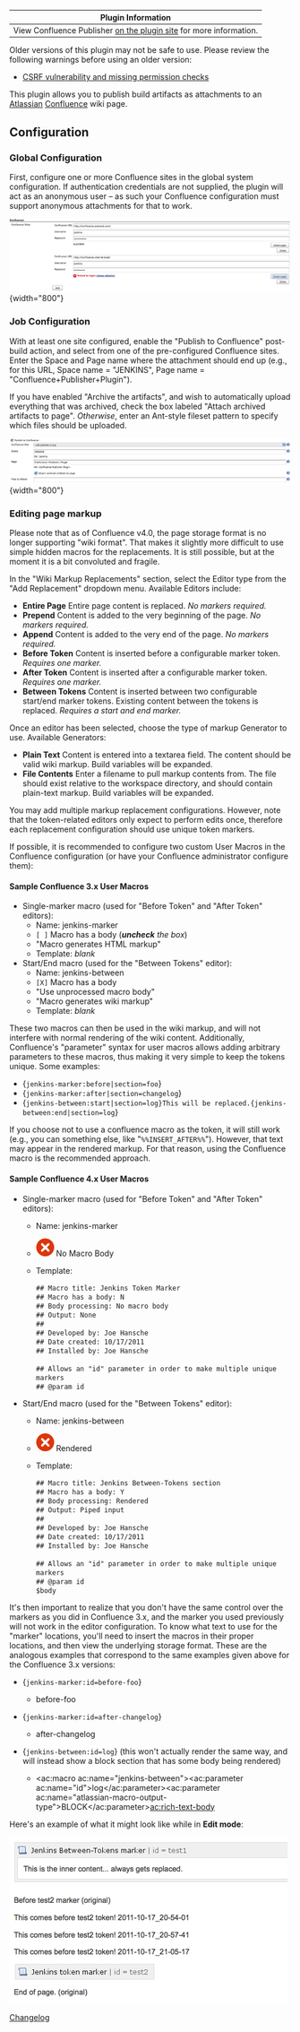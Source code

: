 | Plugin Information                                                                                                    |
|-----------------------------------------------------------------------------------------------------------------------|
| View Confluence Publisher [on the plugin site](https://plugins.jenkins.io/confluence-publisher) for more information. |

Older versions of this plugin may not be safe to use. Please review the
following warnings before using an older version:

-   [CSRF vulnerability and missing permission
    checks](https://jenkins.io/security/advisory/2018-07-30/#SECURITY-982)

This plugin allows you to publish build artifacts as attachments to an
[Atlassian](http://www.atlassian.com/)
[Confluence](http://www.atlassian.com/software/confluence/) wiki page.

## Configuration

### Global Configuration

First, configure one or more Confluence sites in the global system
configuration. If authentication credentials are not supplied, the
plugin will act as an anonymous user – as such your Confluence
configuration must support anonymous attachments for that to work.

![](docs/images/Screen_shot_2011-02-28_at_8.17.13_PM.png){width="800"}

### Job Configuration

With at least one site configured, enable the "Publish to Confluence"
post-build action, and select from one of the pre-configured Confluence
sites. Enter the Space and Page name where the attachment should end up
(e.g., for this URL, Space name = "JENKINS", Page name =
"Confluence+Publisher+Plugin").

If you have enabled "Archive the artifacts", and wish to automatically
upload everything that was archived, check the box labeled "Attach
archived artifacts to page". *Otherwise*, enter an Ant-style fileset
pattern to specify which files should be uploaded.

![](docs/images/Screen_shot_2011-02-28_at_8.19.11_PM.png){width="800"}

### Editing page markup

Please note that as of Confluence v4.0, the page storage format is no
longer supporting "wiki format". That makes it slightly more difficult
to use simple hidden macros for the replacements. It is still possible,
but at the moment it is a bit convoluted and fragile.

In the "Wiki Markup Replacements" section, select the Editor type from
the "Add Replacement" dropdown menu. Available Editors include:

-   **Entire Page**
    Entire page content is replaced. *No markers required.*
-   **Prepend**
    Content is added to the very beginning of the page. *No markers
    required.*
-   **Append**
    Content is added to the very end of the page. *No markers required.*
-   **Before Token**
    Content is inserted before a configurable marker token. *Requires
    one marker.*
-   **After Token**
    Content is inserted after a configurable marker token. *Requires one
    marker.*
-   **Between Tokens**
    Content is inserted between two configurable start/end marker
    tokens. Existing content between the tokens is replaced. *Requires a
    start and end marker.*

Once an editor has been selected, choose the type of markup Generator to
use. Available Generators:

-   **Plain Text**
    Content is entered into a textarea field. The content should be
    valid wiki markup. Build variables will be expanded.
-   **File Contents**
    Enter a filename to pull markup contents from. The file should exist
    relative to the workspace directory, and should contain plain-text
    markup. Build variables will be expanded.

You may add multiple markup replacement configurations. However, note
that the token-related editors only expect to perform edits once,
therefore each replacement configuration should use unique token
markers.

If possible, it is recommended to configure two custom User Macros in
the Confluence configuration (or have your Confluence administrator
configure them):

#### Sample Confluence 3.x User Macros

-   Single-marker macro (used for "Before Token" and "After Token"
    editors):
    -   Name: jenkins-marker
    -   `[ ]` Macro has a body (***uncheck** the box*)
    -   "Macro generates HTML markup"
    -   Template: *blank*
-   Start/End macro (used for the "Between Tokens" editor):
    -   Name: jenkins-between
    -   `[X]` Macro has a body
    -   "Use unprocessed macro body"
    -   "Macro generates wiki markup"
    -   Template: *blank*

These two macros can then be used in the wiki markup, and will not
interfere with normal rendering of the wiki content. Additionally,
Confluence's "parameter" syntax for user macros allows adding arbitrary
parameters to these macros, thus making it very simple to keep the
tokens unique. Some examples:

-   {`jenkins-marker:before|section=foo`}
-   {`jenkins-marker:after|section=changelog`}
-   {`jenkins-between:start|section=log}This will be replaced.{jenkins-between:end|section=log`}

If you choose not to use a confluence macro as the token, it will still
work (e.g., you can something else, like "`%%INSERT_AFTER%%`"). However,
that text may appear in the rendered markup. For that reason, using the
Confluence macro is the recommended approach.

#### Sample Confluence 4.x User Macros

-   Single-marker macro (used for "Before Token" and "After Token"
    editors):
    -   Name: jenkins-marker
    -   ![(error)](docs/images/error.svg)
        No Macro Body
    -   Template:

            ## Macro title: Jenkins Token Marker
            ## Macro has a body: N
            ## Body processing: No macro body
            ## Output: None
            ##
            ## Developed by: Joe Hansche
            ## Date created: 10/17/2011
            ## Installed by: Joe Hansche

            ## Allows an "id" parameter in order to make multiple unique markers
            ## @param id

-   Start/End macro (used for the "Between Tokens" editor):
    -   Name: jenkins-between
    -   ![(error)](docs/images/error.svg)
        Rendered
    -   Template:

            ## Macro title: Jenkins Between-Tokens section
            ## Macro has a body: Y
            ## Body processing: Rendered
            ## Output: Piped input
            ##
            ## Developed by: Joe Hansche
            ## Date created: 10/17/2011
            ## Installed by: Joe Hansche

            ## Allows an "id" parameter in order to make multiple unique markers
            ## @param id
            $body

It's then important to realize that you don't have the same control over
the markers as you did in Confluence 3.x, and the marker you used
previously will not work in the editor configuration. To know what text
to use for the "marker" locations, you'll need to insert the macros in
their proper locations, and then view the underlying storage format.
These are the analogous examples that correspond to the same examples
given above for the Confluence 3.x versions:

-   {`jenkins-marker:id=before-foo`}
    -   <p><ac:macro ac:name="jenkins-marker"><ac:parameter ac:name="id">before-foo</ac:parameter></ac:macro></p>

-   {`jenkins-marker:id=after-changelog`}
    -   <p><ac:macro ac:name="jenkins-marker"><ac:parameter ac:name="id">after-changelog</ac:parameter></ac:macro></p>

-   {`jenkins-between:id=log`} (this won't actually render the same way,
    and will instead show a block section that has some body being
    rendered)
    -   <ac:macro ac:name="jenkins-between"><ac:parameter ac:name="id">log</ac:parameter><ac:parameter ac:name="atlassian-macro-output-type">BLOCK</ac:parameter><ac:rich-text-body>

Here's an example of what it might look like while in **Edit mode**:

![](docs/images/Screen_Shot_2011-10-17_at_9.36.01_PM.png)

[Changelog](CHANGELOG.md)
